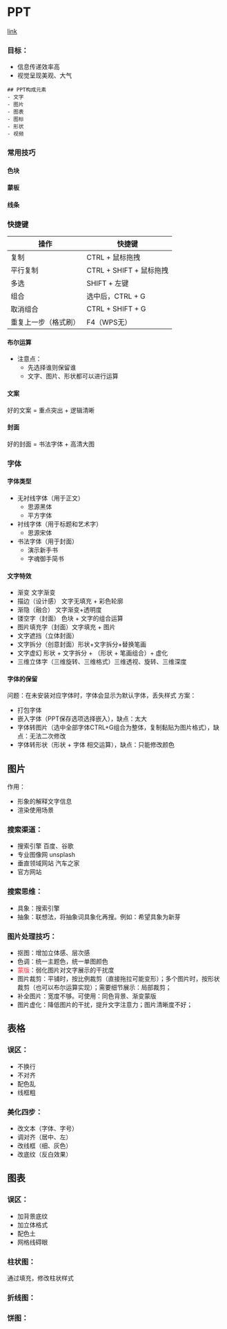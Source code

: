 # PPT

[link](https://appbHlkwH0P9313.h5.xiaoeknow.com/giftcode/0070090794277500973)

### 目标：
* 信息传递效率高
* 视觉呈现美观、大气


```markmap
## PPT构成元素
- 文字 
- 图片
- 图表
- 图标
- 形状
- 视频
```


### 常用技巧

#### 色块

#### 蒙板

#### 线条

### 快捷键
| 操作 | 快捷键 |
| --- | --- |
| 复制 | CTRL + 鼠标拖拽 |
| 平行复制 | CTRL + SHIFT + 鼠标拖拽 |
| 多选 | SHIFT + 左键 |
| 组合 | 选中后，CTRL + G |
| 取消组合 | CTRL + SHIFT + G |
| 重复上一步（格式刷） | F4（WPS无） |


#### 布尔运算
* 注意点：
  * 先选择谁则保留谁
  * 文字、图片、形状都可以进行运算

#### 文案
好的文案 = 重点突出 + 逻辑清晰

#### 封面
好的封面 = 书法字体 + 高清大图

### 字体

#### 字体类型
* 无衬线字体（用于正文）
  * 思源黑体
  * 平方字体
* 衬线字体（用于标题和艺术字）
  * 思源宋体
* 书法字体（用于封面）
  * 演示新手书
  * 字魂御手简书

#### 文字特效
* 渐变 文字渐变
* 描边（设计感） 文字无填充 + 彩色轮廓
* 渐隐（融合）   文字渐变+透明度
* 镂空字（封面） 色块 + 文字的组合运算
* 图片填充字（封面）文字填充 + 图片
* 文字遮挡（立体封面）
* 文字拆分（创意封面）形状+文字拆分+替换笔画
* 文字虚幻 形状 + 文字拆分 + （形状 + 笔画组合）+ 虚化
* 三维立体字（三维旋转、三维格式）三维透视、旋转、三维深度

#### 字体的保留
问题：在未安装对应字体时，字体会显示为默认字体，丢失样式
方案：
* 打包字体 
* 嵌入字体（PPT保存选项选择嵌入），缺点：太大
* 字体转图片（选中全部字体CTRL+G组合为整体，复制黏贴为图片格式），缺点：无法二次修改
* 字体转形状（形状 + 字体 相交运算），缺点：只能修改颜色

## 图片
作用：
* 形象的解释文字信息
* 渲染使用场景

### 搜索渠道：
* 搜索引擎 百度、谷歌
* 专业图像网 unsplash
* 垂直领域网站 汽车之家
* 官方网站

### 搜索思维：
* 具象：搜索引擎
* 抽象：联想法，将抽象词具象化再搜。例如：希望具象为新芽

### 图片处理技巧：
- 抠图：增加立体感、层次感
- 色调：统一主题色，统一单图颜色
- <span style="color: rgb(255, 41, 65);">蒙版</span>：弱化图片对文字展示的干扰度
- 图片裁剪：平铺时，按比例裁剪（直接拖拉可能变形）；多个图片时，按形状裁剪（也可以布尔运算实现）；需要细节展示：局部裁剪；
- 补全图片：宽度不够。可使用：同色背景、渐变蒙版
- 图片虚化：降低图片的干扰，提升文字注意力；图片清晰度不好；


## 表格
### 误区：
* 不换行
* 不对齐
* 配色乱
* 线框粗

### 美化四步：
* 改文本（字体、字号）
* 调对齐（居中、左）
* 改线框（细、灰色）
* 改底纹（反白效果）


## 图表
### 误区：
* 加背景底纹
* 加立体格式
* 配色土
* 网格线碍眼

### 柱状图：
通过填充，修改柱状样式

### 折线图：

### 饼图：